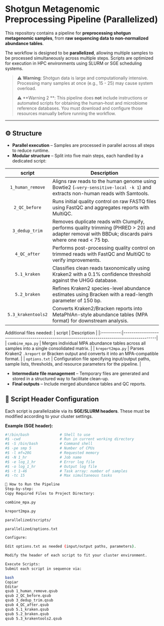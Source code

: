 # Shotgun Metagenomic Preprocessing Pipeline (Parallelized)

This repository contains a pipeline for **preprocessing shotgun metagenomic samples**, from **raw sequencing data to non-normalized abundance tables**.

The workflow is designed to be **parallelized**, allowing multiple samples to be processed simultaneously across multiple steps. Scripts are optimized for execution in HPC environments using SLURM or SGE scheduling systems.

> ⚠️ **Warning**: Shotgun data is large and computationally intensive. Processing many samples at once (e.g., 15 - 25) may cause system overload.
> 
> ⚠️ **Warning 2 **: This pipeline does **not** include instructions or automated scripts for obtaining the human–host and microbiome reference databases. You must download and configure those resources manually before running the workflow.
---

## ⚙️ Structure

- **Parallel execution** – Samples are processed in parallel across all steps to reduce runtime.
- **Modular structure** – Split into five main steps, each handled by a dedicated script:

| script       | Description                                                                                   |
|:----------:|-----------------------------------------------------------------------------------------------|
| `1_human_remove` | Aligns raw reads to the human genome using Bowtie2 (`–very-sensitive-local -k 1`) and extracts non-human reads with Samtools. |
| `2_QC_before`    | Runs initial quality control on raw FASTQ files using FastQC and aggregates reports with MultiQC.                       |
| `3_dedup_trim`   | Removes duplicate reads with Clumpify, performs quality trimming (PHRED > 20) and adapter removal with BBDuk; discards pairs where one read < 75 bp. |
| `4_QC_after`     | Performs post-processing quality control on trimmed reads with FastQC and MultiQC to verify improvements.               |
| `5.1_kraken`     | Classifies clean reads taxonomically using Kraken2 with a 0.1% confidence threshold against the UHGG database.         |
| `5.2_braken`     | Refines Kraken2 species-level abundance estimates using Bracken with a read-length parameter of 150 bp.                |
| `5.3_krakentools2` | Converts Kraken2/Bracken reports into MetaPhlAn-style abundance tables (MPA format) for downstream analysis.          |


Additional files needed:
 | script       | Description                                                                                   |
|:----------:|-----------------------------------------------------------------------------------------------|
| `combine_mpa.py`   | Merges individual MPA abundance tables across all samples into a single consolidated matrix.                 |
| `kreport2mpa.py`   | Parses Kraken2 `.kreport` or Bracken output and converts it into an MPA-compatible format.                   |
| `options.txt`      | Configuration file specifying input/output paths, sample lists, thresholds, and resource parameters for the pipeline. |


- **Intermediate file management** – Temporary files are generated and stored in a structured way to facilitate clean-up.
- **Final outputs** – Include merged abundance tables and QC reports.



## 🧪 Script Header Configuration

Each script is parallelizable via its **SGE/SLURM headers**. These must be modified according to your cluster settings.

**Example (SGE header):**
```bash
#!/bin/bash              # Shell to use
#$ -cwd                  # Run in current working directory
#$ -S /bin/bash          # Command shell
#$ -pe smp 5             # Number of CPUs
#$ -l mf=20G             # Requested memory
#$ -N 1_hr               # Job name
#$ -e log_1_hr           # Error log file
#$ -o log_1_hr           # Output log file
#$ -t 1-46               # Task array: number of samples
#$ -tc 15                # Max simultaneous tasks

🚀 How to Run the Pipeline
Step-by-step:
Copy Required Files to Project Directory:

combine_mpa.py

kreport2mpa.py

parallelized/scripts/

parallelized/options.txt

Configure:

Edit options.txt as needed (input/output paths, parameters).

Modify the header of each script to fit your cluster environment.

Execute Scripts:
Submit each script in sequence via:

bash
Copiar
Editar
qsub 1_human_remove.qsub
qsub 2_QC_before.qsub
qsub 3_dedup_trim.qsub
qsub 4_QC_after.qsub
qsub 5.1_kraken.qsub
qsub 5.2_braken.qsub
qsub 5.3_krakentools2.qsub


